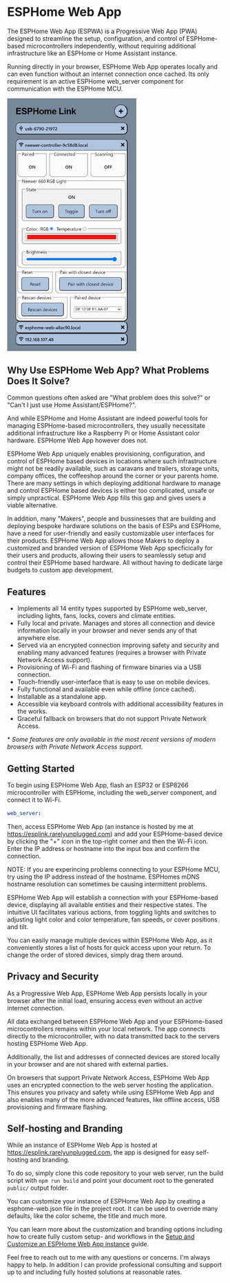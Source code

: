 # ESPHome Web App
The ESPHome Web App (ESPWA) is a Progressive Web App (PWA) designed to streamline the setup, configuration, and control of ESPHome-based microcontrollers independently, without requiring additional infrastructure like an ESPHome or Home Assistant instance.

Running directly in your browser, ESPHome Web App operates locally and can even function without an internet connection once cached. Its only requirement is an active ESPHome web_server component for communication with the ESPHome MCU.

<img src="images/esphome-web-app.png" width="300" alt="ESPHome Web App" />

## Why Use ESPHome Web App? What Problems Does It Solve?
Common questions often asked are "What problem does this solve?" or "Can't I just use Home
Assistant/ESPHome?".

And while ESPHome and Home Assistant are indeed powerful tools for managing ESPHome-based microcontrollers, they usually necessitate additional infrastructure like a Raspberry Pi or Home Assistant color hardware. ESPHome Web App however does not.

ESPHome Web App uniquely enables provisioning, configuration, and control of ESPHome based devices in locations where such infrastructure might not be readily available, such as caravans and trailers, storage units, company offices, the coffeeshop around the corner or your parents home. There are many settings in which deploying additional hardware to manage and control ESPHome based devices is either too complicated, unsafe or simply unpractical. ESPHome Web App fills this gap and gives users a viable alternative.

In addition, many "Makers", people and bussinesses that are building and deploying bespoke hardware solutions on the basis of ESPs and ESPHome, have a need for user-friendly and easily customizable user interfaces for their products. ESPHome Web App allows those Makers to deploy a customized and branded version of ESPHome Web App specficically for their users and products, allowing their users to seamlessly setup and control their ESPHome based hardware. All without having to dedicate large budgets to custom app development.

## Features
- Implements all 14 entity types supported by ESPHome web_server, including lights, fans, locks, covers and climate entities.
- Fully local and private. Manages and stores all connection and device information locally
  in your browser and never sends any of that anywhere else.
- Served via an encrypted connection improving safety and security and enabling
  many advanced features (requires a browser with Private Network Access support).
- Provisioning of Wi-Fi and flashing of firmware binaries via a USB connection.
- Touch-friendly user-interface that is easy to use on mobile devices.
- Fully functional and available even while offline (once cached).
- Installable as a standalone app.
- Accessible via keyboard controls with additional accessibility features in the
  works.
- Graceful fallback on browsers that do not support Private Network Access.


\* *Some features are only available in the most recent versions of modern browsers with Private Network Access support.*

## Getting Started
To begin using ESPHome Web App, flash an ESP32 or ESP8266 microcontroller with ESPHome, including the web_server component, and connect it to Wi-Fi.

```yaml
web_server:
```

Then, access ESPHome Web App (an instance is hosted by me at https://esplink.rarelyunplugged.com) and add your ESPHome-based device by clicking the "+" icon in the top-right corner and then the Wi-Fi icon. Enter the IP address or hostname into the input box and confirm the connection.

NOTE: If you are experincing problems connecting to your ESPHome MCU, try using
the IP address instead of the hostname. ESPHomes mDNS hostname resolution can
sometimes be causing intermittent problems.

ESPHome Web App will establish a connection with your ESPHome-based device, displaying all available entities and their respective states. The intuitive UI facilitates various actions, from toggling lights and switches to adjusting light color and color temperature, fan speeds, or cover positions and tilt.

You can easily manage multiple devices within ESPHome Web App, as it
conveniently stores a list of hosts for quick access upon your return. To change
the order of stored devices, simply drag them around.

## Privacy and Security
As a Progressive Web App, ESPHome Web App persists locally in your browser after the initial load, ensuring access even without an active internet connection.

All data exchanged between ESPHome Web App and your ESPHome-based
microcontrollers remains within your local network. The app connects directly to the microcontroller, with no data transmitted back to the servers hosting ESPHome Web App. 

Additionally, the list and addresses of connected devices are stored locally in your browser and are not shared with external parties.

On browsers that support Private Network Access, ESPHome Web App uses an
encrypted connection to the web server hosting the application. This ensures you
privacy and safety while using ESPHome Web App and also enables many of the more
advanced features, like offline access, USB provisioning and firmware flashing.

## Self-hosting and Branding
While an instance of ESPHome Web App is hosted at https://esplink.rarelyunplugged.com, the app is designed for easy self-hosting and branding.

To do so, simply clone this code repository to your web server, run the build
script with `npm run build` and point your document root to the generated `public/`
output folder.

You can customize your instance of ESPHome Web App by creating a esphome-web.json file in the project root. It can be used to override many defaults, like the color scheme, the title and much more.

You can learn more about the customization and branding options including how to
create fully custom setup- and workflows in the [Setup and Customize an ESPHome Web App instance](https://www.rarelyunplugged.com/posts/setup-and-customize-a-esphome-web-app-instance/) guide.

Feel free to reach out to me with any questions or concerns. I'm always happy to help. In addition I can provide professional consulting and support up to and including fully hosted solutions at reasonable rates.
